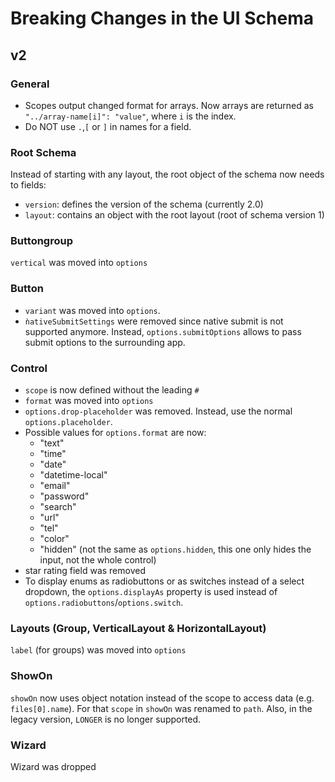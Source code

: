 # Breaking Changes in the UI Schema

## v2

### General

- Scopes output changed format for arrays. Now arrays are returned as `"../array-name[i]": "value"`, where `i` is the
  index.
- Do NOT use `.`,`[` or `]` in names for a field.

### Root Schema

Instead of starting with any layout, the root object of the schema now needs to fields:

- `version`: defines the version of the schema (currently 2.0)
- `layout`: contains an object with the root layout (root of schema version 1)

### Buttongroup

`vertical` was moved into `options`

### Button

- `variant` was moved into `options`.
- `ǹativeSubmitSettings` were removed since native submit is not supported anymore. Instead, `options.submitOptions` allows to pass submit options to the surrounding app.

### Control

- `scope` is now defined without the leading `#`
- `format` was moved into `options`
- `options.drop-placeholder` was removed. Instead, use the normal `options.placeholder`.
- Possible values for `options.format` are now:
    - "text"
    - "time"
    - "date"
    - "datetime-local"
    - "email"
    - "password"
    - "search"
    - "url"
    - "tel"
    - "color"
    - "hidden" (not the same as `options.hidden`, this one only hides the input, not the whole control)
- star rating field was removed
- To display enums as radiobuttons or as switches instead of a select dropdown, the `options.displayAs` property is used instead of `options.radiobuttons`/`options.switch`.

### Layouts (Group, VerticalLayout & HorizontalLayout)

`label` (for groups) was moved into `options`

### ShowOn

`showOn` now uses object notation instead of the scope to access data (e.g. `files[0].name`). For that `scope` in
`showOn` was renamed to `path`.
Also, in the legacy version, `LONGER` is no longer supported.

### Wizard

Wizard was dropped
